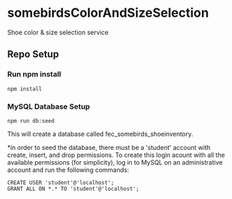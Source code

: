 # somebirdsColorAndSizeSelection
Shoe color &amp; size selection service

## Repo Setup
### Run npm install
```
npm install
```

### MySQL Database Setup
```
npm run db:seed
```
This will create a database called fec_somebirds_shoeinventory.

*in order to seed the database, there must be a 'student' account with create, insert, and drop permissions.
To create this login acount with all the available permissions (for simplicity), log in to MySQL on an administrative account and run the following commands:
```
CREATE USER 'student'@'localhost';
GRANT ALL ON *.* TO 'student'@'localhost';
```